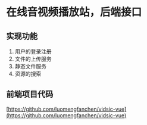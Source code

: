 # 在线音视频播放站，后端接口

## 实现功能
1. 用户的登录注册
2. 文件的上传服务
3. 静态文件服务
4. 资源的搜索


## 前端项目代码
[https://github.com/luomengfanchen/vidsic-vue](https://github.com/luomengfanchen/vidsic-vue)

